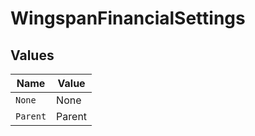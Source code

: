 # WingspanFinancialSettings


## Values

| Name     | Value    |
| -------- | -------- |
| `None`   | None     |
| `Parent` | Parent   |